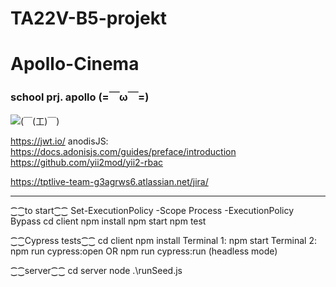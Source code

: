# TA22V-B5-projekt

# Apollo-Cinema
### school prj. apollo (=￣ω￣=)

![(￣(工)￣)](https://github.com/user-attachments/assets/847f0502-6006-430d-ba4a-36c693d25793)

https://jwt.io/
anodisJS: https://docs.adonisjs.com/guides/preface/introduction
https://github.com/yii2mod/yii2-rbac

https://tptlive-team-g3agrws6.atlassian.net/jira/




____________________________________________________________________
⁐⁐to start⁐⁐
Set-ExecutionPolicy -Scope Process -ExecutionPolicy Bypass
cd client 
npm install
npm start
npm test


⁐⁐Cypress tests⁐⁐
cd client
npm install
Terminal 1: npm start
Terminal 2: npm run cypress:open    OR    npm run cypress:run (headless mode)

⁐⁐server⁐⁐
cd server
node .\runSeed.js
